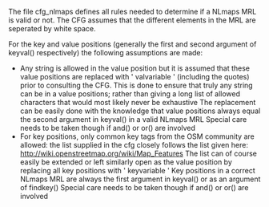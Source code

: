 The file cfg_nlmaps defines all rules needed to determine if a NLmaps MRL is valid or not. The CFG assumes that the different elements in the MRL are seperated by white space.

For the key and value positions (generally the first and second argument of keyval() respectively) the following assumptions are made:
- Any string is allowed in the value position but it is assumed that these value positions are replaced with ' valvariable ' (including the quotes) prior to consulting the CFG.
	This is done to ensure that truly any string can be in a value positions; rather than giving a long list of allowed characters that would most likely never be exhaustive
	The replacement can be easily done with the knowledge that value positions always equal the second argument in keyval() in a valid NLmaps MRL
	Special care needs to be taken though if and() or or() are involved
- For key positions, only common key tags from the OSM community are allowed: the list supplied in the cfg closely follows the list given here: http://wiki.openstreetmap.org/wiki/Map_Features
	The list can of course easily be extended or left similarly open as the value position by replacing all key positions with ' keyvariable '
	Key positions in a correct NLmaps MRL are always the first argument in keyval() or as an argument of findkey()
	Special care needs to be taken though if and() or or() are involved
